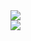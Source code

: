<!-- github-readme-stats -->
<picture>
<source
  srcset="https://github-readme-stats.vercel.app/api?username=sushi-chaaaan&show_icons=true&theme=dark"
  media="(prefers-color-scheme: dark)"
/>
<source
  srcset="https://github-readme-stats.vercel.app/api?username=sushi-chaaaan&show_icons=true"
  media="(prefers-color-scheme: light), (prefers-color-scheme: no-preference)"
/>
<img src="https://github-readme-stats.vercel.app/api??username=sushi-chaaaan&show_icons=true" />
</picture>
<br />
<picture>
<source
  srcset="https://github-readme-stats.vercel.app/api/top-langs?username=sushi-chaaaan&show_icons=true&theme=dark"
  media="(prefers-color-scheme: dark)"
/>
<source
  srcset="https://github-readme-stats.vercel.app/api/top-langs?username=sushi-chaaaan&show_icons=true"
  media="(prefers-color-scheme: light), (prefers-color-scheme: no-preference)"
/>
<img src="https://github-readme-stats.vercel.app/api/top-langs??username=sushi-chaaaan&show_icons=true" />
</picture>
<!-- github-readme-stats -->
